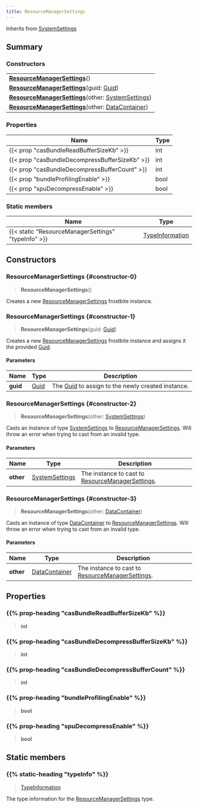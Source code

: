 ```yaml
---
title: ResourceManagerSettings
---
```


Inherits from 
[SystemSettings](/vext/ref/fb/systemsettings)

## Summary
### Constructors
| |
| ----------- |
| **[ResourceManagerSettings](#constructor-0)**() |
| **[ResourceManagerSettings](#constructor-1)**(guid: [Guid](/vext/ref/shared/class/guid)) |
| **[ResourceManagerSettings](#constructor-2)**(other: [SystemSettings](/vext/ref/fb/systemsettings)) |
| **[ResourceManagerSettings](#constructor-3)**(other: [DataContainer](/vext/ref/shared/class/datacontainer)) |

### Properties
| Name | Type |
| ---- | ---- |
| {{< prop "casBundleReadBufferSizeKb" >}} | int |
| {{< prop "casBundleDecompressBufferSizeKb" >}} | int |
| {{< prop "casBundleDecompressBufferCount" >}} | int |
| {{< prop "bundleProfilingEnable" >}} | bool |
| {{< prop "spuDecompressEnable" >}} | bool |

### Static members
| Name | Type |
| ---- | ---- |
| {{< static "ResourceManagerSettings" "typeInfo" >}} | [TypeInformation](/vext/ref/shared/class/typeinformation) |

## Constructors
### ResourceManagerSettings {#constructor-0}
> **ResourceManagerSettings**()

Creates a new [ResourceManagerSettings](/vext/ref/fb/resourcemanagersettings) frostbite instance.

### ResourceManagerSettings {#constructor-1}
> **ResourceManagerSettings**(guid: [Guid](/vext/ref/shared/class/guid))

Creates a new [ResourceManagerSettings](/vext/ref/fb/resourcemanagersettings) frostbite instance and assigns it the provided [Guid](/vext/ref/shared/class/guid).

#### Parameters
| Name | Type | Description |
| ---- | ---- | ----------- |
| **guid** | [Guid](/vext/ref/shared/class/guid) | The [Guid](/vext/ref/shared/class/guid) to assign to the newly created instance. |

### ResourceManagerSettings {#constructor-2}
> **ResourceManagerSettings**(other: [SystemSettings](/vext/ref/fb/systemsettings))

Casts an instance of type [SystemSettings](/vext/ref/fb/systemsettings) to [ResourceManagerSettings](/vext/ref/fb/resourcemanagersettings). Will throw an error when trying to cast from an invalid type.

#### Parameters
| Name | Type | Description |
| ---- | ---- | ----------- |
| **other** | [SystemSettings](/vext/ref/fb/systemsettings) | The instance to cast to [ResourceManagerSettings](/vext/ref/fb/resourcemanagersettings). |

### ResourceManagerSettings {#constructor-3}
> **ResourceManagerSettings**(other: [DataContainer](/vext/ref/shared/class/datacontainer))

Casts an instance of type [DataContainer](/vext/ref/shared/class/datacontainer) to [ResourceManagerSettings](/vext/ref/fb/resourcemanagersettings). Will throw an error when trying to cast from an invalid type.

#### Parameters
| Name | Type | Description |
| ---- | ---- | ----------- |
| **other** | [DataContainer](/vext/ref/shared/class/datacontainer) | The instance to cast to [ResourceManagerSettings](/vext/ref/fb/resourcemanagersettings). |

## Properties
### {{% prop-heading "casBundleReadBufferSizeKb" %}}
> **int**

### {{% prop-heading "casBundleDecompressBufferSizeKb" %}}
> **int**

### {{% prop-heading "casBundleDecompressBufferCount" %}}
> **int**

### {{% prop-heading "bundleProfilingEnable" %}}
> **bool**

### {{% prop-heading "spuDecompressEnable" %}}
> **bool**

## Static members
### {{% static-heading "typeInfo" %}}
> [TypeInformation](/vext/ref/shared/class/typeinformation)

The type information for the [ResourceManagerSettings](/vext/ref/fb/resourcemanagersettings) type.

